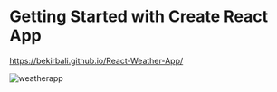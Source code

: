 # Getting Started with Create React App

https://bekirbali.github.io/React-Weather-App/

![weatherapp](https://user-images.githubusercontent.com/95312891/223214321-4e15e1c3-ee31-4b8d-9a39-dea73d38bf3b.gif)
